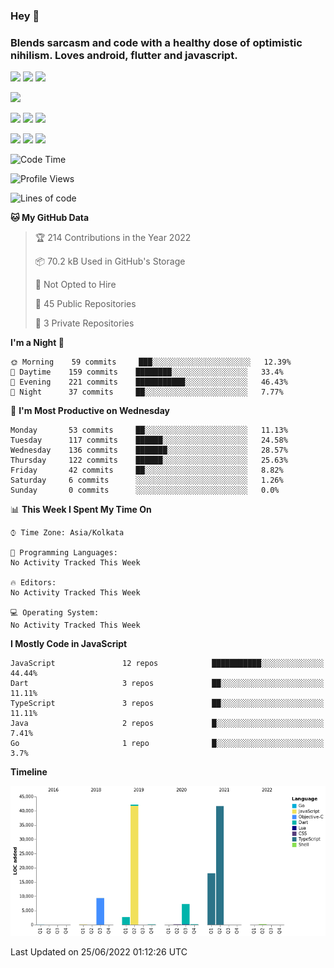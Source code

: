 
### Hey 👋
### Blends sarcasm and code with a healthy dose of optimistic nihilism. Loves android, flutter and javascript.


<img src="https://img.shields.io/badge/node.js%20-%2343853D.svg?&style=for-the-badge&logo=node.js&logoColor=white"/> <img src="https://img.shields.io/badge/javascript%20-%23323330.svg?&style=for-the-badge&logo=javascript&logoColor=%23F7DF1E"/> <img src="https://img.shields.io/badge/typescript%20-%23007ACC.svg?&style=for-the-badge&logo=typescript&logoColor=white"/>

<img src="https://img.shields.io/badge/python%20-%2314354C.svg?&style=for-the-badge&logo=python&logoColor=white"/>

<img src="https://img.shields.io/badge/go-%2300ADD8.svg?&style=for-the-badge&logo=go&logoColor=white"/> <img src="https://img.shields.io/badge/dart-%230175C2.svg?&style=for-the-badge&logo=dart&logoColor=white"/> <img src="https://img.shields.io/badge/express.js%20-%23404d59.svg?&style=for-the-badge"/>

<img src="https://img.shields.io/badge/react%20-%2320232a.svg?&style=for-the-badge&logo=react&logoColor=%2361DAFB"/> <img src ="https://img.shields.io/badge/postgres-%23316192.svg?&style=for-the-badge&logo=postgresql&logoColor=white"/> <img src ="https://img.shields.io/badge/MongoDB-%234ea94b.svg?&style=for-the-badge&logo=mongodb&logoColor=white"/>


 <!--START_SECTION:waka-->
![Code Time](http://img.shields.io/badge/Code%20Time-0%20secs-blue)

![Profile Views](http://img.shields.io/badge/Profile%20Views-0-blue)

![Lines of code](https://img.shields.io/badge/From%20Hello%20World%20I%27ve%20Written-122%20Thousand%20lines%20of%20code-blue)

**🐱 My GitHub Data** 

> 🏆 214 Contributions in the Year 2022
 > 
> 📦 70.2 kB Used in GitHub's Storage 
 > 
> 🚫 Not Opted to Hire
 > 
> 📜 45 Public Repositories 
 > 
> 🔑 3 Private Repositories  
 > 
**I'm a Night 🦉** 

```text
🌞 Morning    59 commits     ███░░░░░░░░░░░░░░░░░░░░░░   12.39% 
🌆 Daytime    159 commits    ████████░░░░░░░░░░░░░░░░░   33.4% 
🌃 Evening    221 commits    ███████████░░░░░░░░░░░░░░   46.43% 
🌙 Night      37 commits     ██░░░░░░░░░░░░░░░░░░░░░░░   7.77%

```
📅 **I'm Most Productive on Wednesday** 

```text
Monday       53 commits     ██░░░░░░░░░░░░░░░░░░░░░░░   11.13% 
Tuesday      117 commits    ██████░░░░░░░░░░░░░░░░░░░   24.58% 
Wednesday    136 commits    ███████░░░░░░░░░░░░░░░░░░   28.57% 
Thursday     122 commits    ██████░░░░░░░░░░░░░░░░░░░   25.63% 
Friday       42 commits     ██░░░░░░░░░░░░░░░░░░░░░░░   8.82% 
Saturday     6 commits      ░░░░░░░░░░░░░░░░░░░░░░░░░   1.26% 
Sunday       0 commits      ░░░░░░░░░░░░░░░░░░░░░░░░░   0.0%

```


📊 **This Week I Spent My Time On** 

```text
⌚︎ Time Zone: Asia/Kolkata

💬 Programming Languages: 
No Activity Tracked This Week

🔥 Editors: 
No Activity Tracked This Week

💻 Operating System: 
No Activity Tracked This Week

```

**I Mostly Code in JavaScript** 

```text
JavaScript               12 repos            ███████████░░░░░░░░░░░░░░   44.44% 
Dart                     3 repos             ██░░░░░░░░░░░░░░░░░░░░░░░   11.11% 
TypeScript               3 repos             ██░░░░░░░░░░░░░░░░░░░░░░░   11.11% 
Java                     2 repos             █░░░░░░░░░░░░░░░░░░░░░░░░   7.41% 
Go                       1 repo              █░░░░░░░░░░░░░░░░░░░░░░░░   3.7%

```


**Timeline**

![Chart not found](https://raw.githubusercontent.com/MohammedAkhil/MohammedAkhil/master/charts/bar_graph.png) 


 Last Updated on 25/06/2022 01:12:26 UTC
<!--END_SECTION:waka-->


<!--
**MohammedAkhil/MohammedAkhil** is a ✨ _special_ ✨ repository because its `README.md` (this file) appears on your GitHub profile.

Here are some ideas to get you started:

- 🔭 I’m currently working on ...
- 🌱 I’m currently learning ...
- 👯 I’m looking to collaborate on ...
- 🤔 I’m looking for help with ...
- 💬 Ask me about ...
- 📫 How to reach me: ...
- 😄 Pronouns: ...
- ⚡ Fun fact: ...
-->

